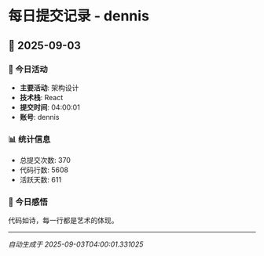 # 每日提交记录 - dennis

## 📅 2025-09-03

### 🎯 今日活动
- **主要活动**: 架构设计
- **技术栈**: React
- **提交时间**: 04:00:01
- **账号**: dennis

### 📊 统计信息
- 总提交次数: 370
- 代码行数: 5608
- 活跃天数: 611

### 💭 今日感悟
代码如诗，每一行都是艺术的体现。

---
*自动生成于 2025-09-03T04:00:01.331025*
